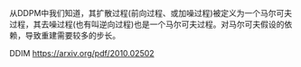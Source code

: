 从DDPM中我们知道，其扩散过程(前向过程、或加噪过程)被定义为一个马尔可夫过程，其去噪过程(也有叫逆向过程)也是一个马尔可夫过程。对马尔可夫假设的依赖，导致重建需要较多的步长。




DDIM
https://arxiv.org/pdf/2010.02502